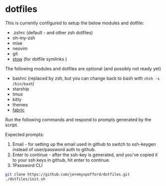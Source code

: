 # dotfiles

This is currently configured to setup the below modules and dotfile:

- .zshrc (default - and other zsh dotfiles)
- oh-my-zsh
- mise
- neovim
- git
- [stow](https://github.com/danielmiessler/fabric) (for dotfile symlinks )

The following modules and dotfiles are optional (and possibly not ready yet)

- bashrc (replaced by zsh, but you can change back to bash with `chsh -s /bin/bash`)
- starship
- tmux
- kitty
- themes
- [fabric](https://github.com/danielmiessler/fabric)

Run the following commands and respond to prompts generated by the script.

Expected prompts:
  1. Email - for setting up the email used in github to switch to ssh-keygen instead of user/password auth to github.
  2. Enter to continue - after the ssh-key is generated, and you've copied it to your ssh keys in github, hit enter to continue.
  3. 1Password CLI

```bash
git clone https://github.com/jeremyspofford/dotfiles.git
./dotfiles/init.sh
```

